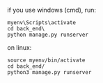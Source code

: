 if you use windows (cmd), run:

    myenv\Scripts\activate
    cd back_end\
    python manage.py runserver

on linux:

    source myenv/bin/activate
    cd back_end/
    python3 manage.py runserver
